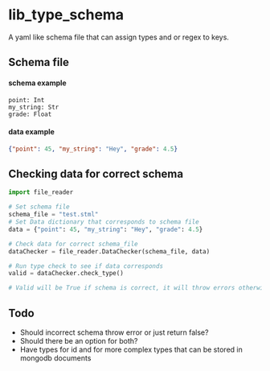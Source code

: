 # lib_type_schema
A yaml like schema file that can assign types and or regex to keys.

## Schema file
#### schema example
```
point: Int
my_string: Str
grade: Float
```

#### data example
```json
{"point": 45, "my_string": "Hey", "grade": 4.5}
```

## Checking data for correct schema

```py
import file_reader

# Set schema file
schema_file = "test.stml"
# Set Data dictionary that corresponds to schema file
data = {"point": 45, "my_string": "Hey", "grade": 4.5}

# Check data for correct schema_file
dataChecker = file_reader.DataChecker(schema_file, data)

# Run type check to see if data corresponds
valid = dataChecker.check_type()

# Valid will be True if schema is correct, it will throw errors otherwise
```

## Todo
- Should incorrect schema throw error or just return false?
- Should there be an option for both?
- Have types for id and for more complex types that can be stored in mongodb documents
